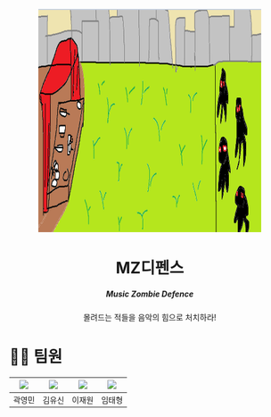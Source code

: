<p align="center">
  <img src="임시이미지.png" width="400" height="400"/>
</p>

<div align="center">
  <h1>MZ디펜스</h1>
  <h5>Music Zombie Defence</h5>
</div>

<div align="center">
 몰려드는 적들을 음악의 힘으로 처치하라!
</div>
 


# 🙍‍♂️ 팀원

| <img width=150 src="#" /> | <img width=150 src="#" /> | <img width=150 src="#" /> | <img width=150 src="#" /> |
|:--------------------------:|:--------------------------:|:--------------------------:|:--------------------------:|
| 곽영민<br>| 김유신<br>| 이재원<br>| 임태형<br>|
